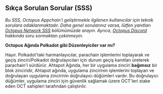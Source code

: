 ## Sıkça Sorulan Sorular (SSS)

*Bu SSS, Octopus Appchain'i geliştirmekle ilgilenen kullanıcılar için teknik sorulara odaklanmaktadır. Daha genel sorularınız varsa, lütfen yanıtları [Octopus Network SSS](https://oct.network/#faqs) bölümümüzde arayın. Ayrıca, [Octopus Discord](https://discord.gg/6GTJBkZA9Q) hakkında soru sormaktan çekinmeyin.*

**Octopus Ağında Polkadot gibi Düzenleyiciler var mı?**

Hayır. Polkadot'taki harmanlayıcılar, parachain işlemlerini toplayarak ve geçiş zinciri/Polkadot doğrulayıcıları için durum geçiş kanıtları üreterek parachain'i sürdürür. Ahtapot Ağında, her bir uygulama zinciri **bağımsız** bir blok zinciridir, Ahtapot ağında, uygulama zincirinin işlemlerini toplayan ve doğrulayan uygulama zincirinin doğrulayıcı düğümleri vardır. Bu doğrulayıcı düğümler, uygulama zinciri için güvenlik sağlamak üzere OCT'leri stake eden OCT sahipleri tarafından çalıştırılır.
